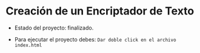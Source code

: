 <h1> Creación de un Encriptador de Texto</h1>

- Estado del proyecto: finalizado.

- Para ejecutar el proyecto debes:
  ``` Dar doble click en el archivo index.html ```
